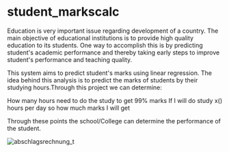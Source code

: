 # student_markscalc

Education is very important issue regarding development of a country. The main objective of educational institutions is to provide high quality education to its students. One way to accomplish this is by predicting student's academic performance and thereby taking early steps to improve student's performance and teaching quality. 

 This system aims to predict student's marks using linear regression. The idea behind this analysis is to predict the marks of students by their studying hours.Through this project we can determine:

How many hours need to do the study to get 99% marks
If I will do study x() hours per day so how much marks I will get

Through these points the school/College can determine the performance of the student.

![abschlagsrechnung_t](https://user-images.githubusercontent.com/64132559/183257030-608d30b3-769c-4ce1-9ee2-b0707bb42c38.jpg)
